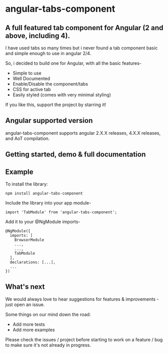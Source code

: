 # angular-tabs-component
## A full featured tab component for Angular (2 and above, including 4).

I have used tabs so many times but i never found a tab component basic and simple enough to use in angular 2/4.

So, i decided to build one for Angular, with all the basic features-
* Simple to use
* Well Documented
* Enable/Disable the component/tabs
* CSS for active tab
* Easily styled (comes with very minimal styling)

If you like this, support the project by starring it!

## Angular supported version
angular-tabs-component supports angular 2.X.X releases, 4.X.X releases, and AoT compilation.

## Getting started, demo & full documentation

## Example
To install the library:
```
npm install angular-tabs-component
```

Include the library into your app module-
```
import 'TabModule' from 'angular-tabs-component';
```

Add it to your @NgModule imports-
```
@NgModule({
  imports: [
    BrowserModule
    ...,
    ...,
    TabModule
  ],
  declarations: [...],
  ...
})
```

## What's next
We would always love to hear suggestions for features & improvements - just open an issue.

Some things on our mind down the road:
* Add more tests
* Add more examples

Please check the issues / project before starting to work on a feature / bug to make sure it's not already in progress.
